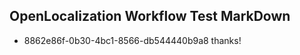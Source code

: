 ## OpenLocalization Workflow Test MarkDown
* 8862e86f-0b30-4bc1-8566-db544440b9a8 
thanks!<!--HONumber=Mar16_HO2-->
